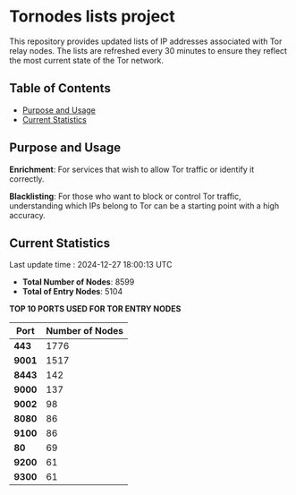 # Tornodes lists project

This repository provides updated lists of IP addresses associated with Tor relay nodes. The lists are refreshed every 30 minutes to ensure they reflect the most current state of the Tor network.

## Table of Contents

- [Purpose and Usage](#purpose-and-usage)
- [Current Statistics](#current-statistics)


## Purpose and Usage

**Enrichment**: For services that wish to allow Tor traffic or identify it correctly.

**Blacklisting**: For those who want to block or control Tor traffic, understanding which IPs belong to Tor can be a starting point with a high accuracy.

## Current Statistics

Last update time : 2024-12-27 18:00:13 UTC

- **Total Number of Nodes**: 8599
- **Total of Entry Nodes**: 5104

**TOP 10 PORTS USED FOR TOR ENTRY NODES**

| **Port** | **Number of Nodes** |
|------|-----------------|
| **443**   | 1776  |
| **9001**   | 1517  |
| **8443**   | 142  |
| **9000**   | 137  |
| **9002**   | 98  |
| **8080**   | 86  |
| **9100**   | 86  |
| **80**   | 69  |
| **9200**   | 61  |
| **9300**   | 61  |

